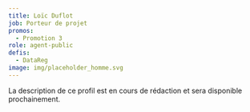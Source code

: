 ```yaml
---
title: Loïc Duflot
job: Porteur de projet
promos: 
  - Promotion 3
role: agent-public
defis:
  - DataReg
image: img/placeholder_homme.svg
---
```

La description de ce profil est en cours de rédaction et sera disponible prochainement.
